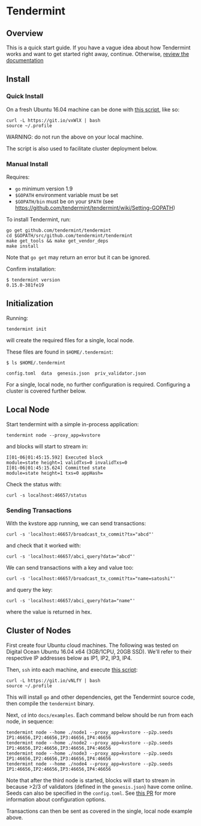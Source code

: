 # Tendermint

## Overview

This is a quick start guide. If you have a vague idea about how Tendermint works
and want to get started right away, continue. Otherwise, [review the documentation](http://tendermint.readthedocs.io/en/master/)

## Install

### Quick Install

On a fresh Ubuntu 16.04 machine can be done with [this script](https://git.io/vNLfY), like so:

```
curl -L https://git.io/vxWlX | bash
source ~/.profile
```

WARNING: do not run the above on your local machine.

The script is also used to facilitate cluster deployment below.

### Manual Install

Requires:
- `go` minimum version 1.9
- `$GOPATH` environment variable must be set
- `$GOPATH/bin` must be on your `$PATH` (see https://github.com/tendermint/tendermint/wiki/Setting-GOPATH)

To install Tendermint, run:

```
go get github.com/tendermint/tendermint
cd $GOPATH/src/github.com/tendermint/tendermint
make get_tools && make get_vendor_deps
make install
```

Note that `go get` may return an error but it can be ignored.

Confirm installation:

```
$ tendermint version
0.15.0-381fe19
```

## Initialization

Running:

```
tendermint init
```

will create the required files for a single, local node.

These files are found in `$HOME/.tendermint`:

```
$ ls $HOME/.tendermint

config.toml  data  genesis.json  priv_validator.json
```

For a single, local node, no further configuration is required.
Configuring a cluster is covered further below.

## Local Node

Start tendermint with a simple in-process application:

```
tendermint node --proxy_app=kvstore
```

and blocks will start to stream in:

```
I[01-06|01:45:15.592] Executed block                               module=state height=1 validTxs=0 invalidTxs=0
I[01-06|01:45:15.624] Committed state                              module=state height=1 txs=0 appHash=
```

Check the status with:

```
curl -s localhost:46657/status
```

### Sending Transactions

With the kvstore app running, we can send transactions:

```
curl -s 'localhost:46657/broadcast_tx_commit?tx="abcd"'
```

and check that it worked with:

```
curl -s 'localhost:46657/abci_query?data="abcd"'
```

We can send transactions with a key and value too:

```
curl -s 'localhost:46657/broadcast_tx_commit?tx="name=satoshi"'
```

and query the key:

```
curl -s 'localhost:46657/abci_query?data="name"'
```

where the value is returned in hex.

## Cluster of Nodes

First create four Ubuntu cloud machines. The following was tested on Digital Ocean Ubuntu 16.04 x64 (3GB/1CPU, 20GB SSD). We'll refer to their respective IP addresses below as IP1, IP2, IP3, IP4.

Then, `ssh` into each machine, and execute [this script](https://git.io/vNLfY):

```
curl -L https://git.io/vNLfY | bash
source ~/.profile
```

This will install `go` and other dependencies, get the Tendermint source code, then compile the `tendermint` binary.

Next, `cd` into `docs/examples`. Each command below should be run from each node, in sequence:

```
tendermint node --home ./node1 --proxy_app=kvstore --p2p.seeds IP1:46656,IP2:46656,IP3:46656,IP4:46656
tendermint node --home ./node2 --proxy_app=kvstore --p2p.seeds IP1:46656,IP2:46656,IP3:46656,IP4:46656
tendermint node --home ./node3 --proxy_app=kvstore --p2p.seeds IP1:46656,IP2:46656,IP3:46656,IP4:46656
tendermint node --home ./node4 --proxy_app=kvstore --p2p.seeds IP1:46656,IP2:46656,IP3:46656,IP4:46656
```

Note that after the third node is started, blocks will start to stream in because >2/3 of validators (defined in the `genesis.json`) have come online. Seeds can also be specified in the `config.toml`. See [this PR](https://github.com/tendermint/tendermint/pull/792) for more information about configuration options.

Transactions can then be sent as covered in the single, local node example above.
